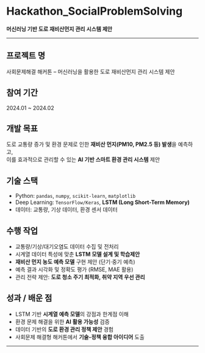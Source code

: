 # Hackathon_SocialProblemSolving  
**머신러닝 기반 도로 재비산먼지 관리 시스템 제안**  

---

##  프로젝트 명  
사회문제해결 해커톤 – 머신러닝을 활용한 도로 재비산먼지 관리 시스템 제안

##  참여 기간  
2024.01 ~ 2024.02  

##  개발 목표  
도로 교통량 증가 및 환경 문제로 인한 **재비산 먼지(PM10, PM2.5 등) 발생**을 예측하고,  
이를 효과적으로 관리할 수 있는 **AI 기반 스마트 환경 관리 시스템** 제안  

##  기술 스택  
- Python: `pandas`, `numpy`, `scikit-learn`, `matplotlib`  
- Deep Learning: `TensorFlow/Keras`, **LSTM (Long Short-Term Memory)**  
- 데이터: 교통량, 기상 데이터, 환경 센서 데이터  

##  수행 작업  
- 교통량/기상/대기오염도 데이터 수집 및 전처리  
- 시계열 데이터 특성에 맞춘 **LSTM 모델 설계 및 학습제안**  
- **재비산 먼지 농도 예측 모델** 구현 제안 (단기·중기 예측)  
- 예측 결과 시각화 및 정확도 평가 (RMSE, MAE 활용)  
- 관리 전략 제안: **도로 청소 주기 최적화, 취약 지역 우선 관리**  

##  성과 / 배운 점  
- LSTM 기반 **시계열 예측 모델**의 강점과 한계점 이해  
- 환경 문제 해결을 위한 **AI 활용 가능성** 검증  
- 데이터 기반의 **도로 환경 관리 정책 제안** 경험  
- 사회문제 해결형 해커톤에서 **기술-정책 융합 아이디어** 도출  

---
